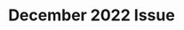 ---
layout: issue
title: "December 2022 Issue"
description: "Flounder issue of December 2022"
pdf: "/assets/pdf/2022-12-12-issue.pdf"
image: "/assets/img/2022-12-cover-front.png"
front_cover: "/assets/img/2022-12-cover-front.png"
back_cover: "/assets/img/2022-12-cover-back.png"
---